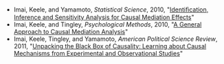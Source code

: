  - Imai, Keele, and Yamamoto, *Statistical Science*, 2010, "[Identiﬁcation, Inference and Sensitivity Analysis for Causal Mediation Effects](http://zmjones.com/data/causal-inference/imai-ss-2010.pdf)"
 - Imai, Keele, and Tingley, *Psychological Methods*, 2010, "[A General Approach to Causal Mediation Analysis](http://zmjones.com/data/causal-inference/imai-pm-2010.pdf)"
 - Imai, Keele, Tingley, and Yamamoto, *American Political Science Review*, 2011, "[Unpacking the Black Box of Causality: Learning about Causal Mechanisms from Experimental and Observational Studies](http://zmjones.com/data/causal-inference/imai-apsr-2011.pdf)"
